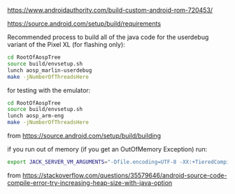 https://www.androidauthority.com/build-custom-android-rom-720453/

https://source.android.com/setup/build/requirements

Recommended process to build all of the java code for the userdebug variant of the Pixel XL (for flashing only):
```bash
cd RootOfAospTree
source build/envsetup.sh
lunch aosp_marlin-userdebug
make -jNumberOfThreadsHere
```

for testing with the emulator:
```bash
cd RootOfAospTree
source build/envsetup.sh
lunch aosp_arm-eng
make -jNumberOfThreadsHere
```
from https://source.android.com/setup/build/building

if you run out of memory (if you get an OutOfMemory Exception) run:
```bash
export JACK_SERVER_VM_ARGUMENTS="-Dfile.encoding=UTF-8 -XX:+TieredCompilation -Xmx4g"
```
from https://stackoverflow.com/questions/35579646/android-source-code-compile-error-try-increasing-heap-size-with-java-option
